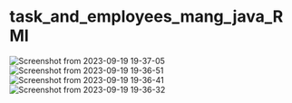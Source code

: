 # task_and_employees_mang_java_RMI

![Screenshot from 2023-09-19 19-37-05](https://github.com/selsebil82/task_and_employees_mang_java_RMI/assets/134981597/7a0f12de-86dc-4480-b5ca-59457b3b15a7)
![Screenshot from 2023-09-19 19-36-51](https://github.com/selsebil82/task_and_employees_mang_java_RMI/assets/134981597/800ec887-1b21-49fd-b8f8-50607bd7369c)
![Screenshot from 2023-09-19 19-36-41](https://github.com/selsebil82/task_and_employees_mang_java_RMI/assets/134981597/dedcbcec-c7f7-4c35-9789-3948253f736c)
![Screenshot from 2023-09-19 19-36-32](https://github.com/selsebil82/task_and_employees_mang_java_RMI/assets/134981597/7a7c5653-59e6-4d1f-b0de-b8f37cf166db)
